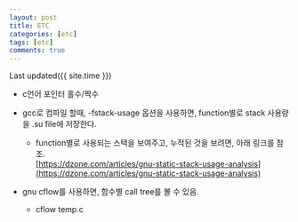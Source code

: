 ```yaml
---
layout: post
title: ETC
categories: [etc]
tags: [etc]
comments: true
--- 
```

Last updated({{ site.time }})  

  * c언어 포인터 홀수/짝수

  * gcc로 컴파일 할때, -fstack-usage 옵션을 사용하면, function별로 stack 사용량을 <output>.su file에 저장한다. 
    * function별로 사용되는 스택을 보여주고, 누적된 것을 보려면, 아래 링크를 참조.  
    [https://dzone.com/articles/gnu-static-stack-usage-analysis](https://dzone.com/articles/gnu-static-stack-usage-analysis)

  * gnu cflow를 사용하면, 함수별 call tree를 볼 수 있음.
    * cflow temp.c


